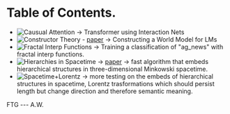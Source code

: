# Table of Contents. 
- ![Causual Attention](Causal_Attention.ipynb) -> Transformer using Interaction Nets
- ![Constructor Theory](ConstructorTheory.ipynb) - [paper](https://arxiv.org/abs/2505.08692) -> Constructing a World Model for LMs
- ![Fractal Interp Functions](Fractal_Interp_Functions.ipynb) -> Training a classification of "ag_news" with fractal interp functions. 
- ![Hierarchies in Spacetime](Hierarchies_in_Spacetime_.ipynb) -> [paper](https://arxiv.org/abs/2505.08795) -> fast algorithm that embeds hierarchical structures in three-dimensional Minkowski spacetime.
- ![Spacetime+Lorentz](Spacetime+Lorentz.ipynb) -> more testing on the embeds of hierarchical structures in spacetime, Lorentz trasformations which should persist length but change direction and therefore semantic meaning. 



FTG --- A.W.
